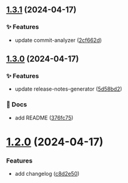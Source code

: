 ## [1.3.1](https://github.com/louis-lemon/semantic-release-example/compare/v1.3.0...v1.3.1) (2024-04-17)


### ✨ Features

* update commit-analyzer ([2cf662d](https://github.com/louis-lemon/semantic-release-example/commit/2cf662d5d3c60b0678a0be95f76903eabc8266cb))

## [1.3.0](https://github.com/louis-lemon/semantic-release-example/compare/v1.2.0...v1.3.0) (2024-04-17)


### ✨ Features

* update release-notes-generator ([5d58bd2](https://github.com/louis-lemon/semantic-release-example/commit/5d58bd274f673f89e6ff9653ade85bdcdf1303f6))


### 📝 Docs

* add README ([376fc75](https://github.com/louis-lemon/semantic-release-example/commit/376fc7520f90ca40e5874a84c12b17bf5db1e9f6))

# [1.2.0](https://github.com/louis-lemon/semantic-release-example/compare/v1.1.0...v1.2.0) (2024-04-17)


### Features

* add changelog ([c8d2e50](https://github.com/louis-lemon/semantic-release-example/commit/c8d2e500940ddd8e75a9a686fb2229eff2c60fa8))
